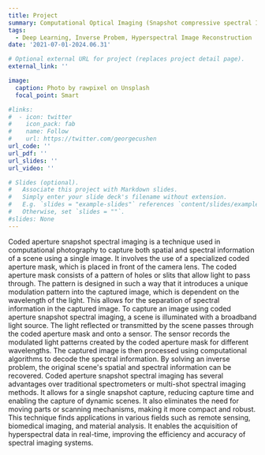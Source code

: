```yaml
---
title: Project
summary: Computational Optical Imaging (Snapshot compressive spectral Imaging).
tags:
  - Deep Learning, Inverse Probem, Hyperspectral Image Reconstruction
date: '2021-07-01-2024.06.31'

# Optional external URL for project (replaces project detail page).
external_link: ''

image:
  caption: Photo by rawpixel on Unsplash
  focal_point: Smart

#links:
#  - icon: twitter
#    icon_pack: fab
#    name: Follow
#    url: https://twitter.com/georgecushen
url_code: ''
url_pdf: ''
url_slides: ''
url_video: ''

# Slides (optional).
#   Associate this project with Markdown slides.
#   Simply enter your slide deck's filename without extension.
#   E.g. `slides = "example-slides"` references `content/slides/example-slides.md`.
#   Otherwise, set `slides = ""`.
#slides: None
---
```

Coded aperture snapshot spectral imaging is a technique used in computational photography to capture both spatial and spectral information of a scene using a single image. It involves the use of a specialized coded aperture mask, which is placed in front of the camera lens. The coded aperture mask consists of a pattern of holes or slits that allow light to pass through. The pattern is designed in such a way that it introduces a unique modulation pattern into the captured image, which is dependent on the wavelength of the light. This allows for the separation of spectral information in the captured image. To capture an image using coded aperture snapshot spectral imaging, a scene is illuminated with a broadband light source. The light reflected or transmitted by the scene passes through the coded aperture mask and onto a sensor. The sensor records the modulated light patterns created by the coded aperture mask for different wavelengths. The captured image is then processed using computational algorithms to decode the spectral information. By solving an inverse problem, the original scene's spatial and spectral information can be recovered. Coded aperture snapshot spectral imaging has several advantages over traditional spectrometers or multi-shot spectral imaging methods. It allows for a single snapshot capture, reducing capture time and enabling the capture of dynamic scenes. It also eliminates the need for moving parts or scanning mechanisms, making it more compact and robust. This technique finds applications in various fields such as remote sensing, biomedical imaging, and material analysis. It enables the acquisition of hyperspectral data in real-time, improving the efficiency and accuracy of spectral imaging systems.
